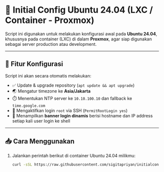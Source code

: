 # 🚀 Initial Config Ubuntu 24.04 (LXC / Container - Proxmox)

Script ini digunakan untuk melakukan konfigurasi awal pada **Ubuntu 24.04**, khususnya pada container (LXC) di dalam **Proxmox**, agar siap digunakan sebagai server production atau development.

---

## 🔧 Fitur Konfigurasi

Script ini akan secara otomatis melakukan:

- ✅ Update & upgrade repository (`apt update && apt upgrade`)
- 🌏 Mengatur timezone ke **Asia/Jakarta**
- ⏱️ Menentukan NTP server ke `10.10.100.10` dan fallback ke `time.google.com`
- 🔐 Mengaktifkan login `root` via SSH (`PermitRootLogin yes`)
- 📢 Menampilkan **banner login dinamis** berisi hostname dan IP address setiap kali user login ke shell

---

## 📥 Cara Menggunakan

1. Jalankan perintah berikut di container Ubuntu 24.04 milikmu:

   ```bash
   curl -sSL https://raw.githubusercontent.com/sigitapriyan/initialconfigubuntu24/main/initconfubuntu24.sh | bash
